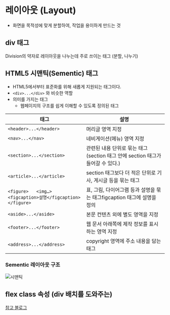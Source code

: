 # 레이아웃 (Layout)
* 화면을 목적성에 맞게 분할하여, 작업을 용이하게 만드는 것

## div 태그
Division의 약자로 레이아웃을 나누는데 주로 쓰이는 태그 (분할, 나누기)

## HTML5 시맨틱(Sementic) 태그
* HTML5에서부터 표준화를 위해 새롭게 지원되는 태그이다.  
* `<div>...</div>` 와 비슷한 역할
* 의미를 가지는 태그
  * 웹페이지의 구조를 쉽게 이해할 수 있도록 정의된 태그

| 태그 | 설명  |
|------------------------------------------------------------|---------------------------------------------------------------------------------|
| `<header>...</header>`                                       | 머리글 영역 지정                                                                |
| `<nav>...</nav>`                                             | 네비게이션(메뉴) 영역 지정                                                      |
| `<section>...</section>`                                     | 관련된 내용 단위로 묶는 태그 (section 태그 안에 section 태그가 들어갈 수 있다.) |
| `<article>...</article>`                                     | section 태그보다 더 적은 단위로 기사, 게시글 등을 묶는 태그                     |
| `<figure>   <img…>   <figcaption>설명</figcaption></figure>` | 표, 그림, 다이어그램 등과 설명을 묶는 태그figcaption 태그에 설명을 정의         |
| `<aside>...</aside>`                                         | 본문 컨텐츠 외에 별도 영역을 지정                                               |
| `<footer>...</footer>`                                       | 웹 문서 아래쪽에 제작 정보를 표시하는 영역 지정                                 |
| `<address>...</address>`                                     | copyright 영역에 주소 내용을 담는 태그                                          |

### Sementic 레이아웃 구조
![시맨틱](/material/images/marobiana/front-end/sementic_layout.png)

## flex class 속성 (div 배치를 도와주는)
[참고 블로그](https://studiomeal.com/archives/197)